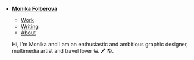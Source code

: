 - [**Monika Folberova**](./) <!-- Use `index.md` as well. `./` is a shortcut back to your home page `index.md` -->
    - [Work](work/index.md)
    - [Writing](writing/index.md)
    - [About](about.md)
 
  Hi, I’m Monika and I am an enthusiastic and ambitious graphic designer, multimedia artist and travel lover 💻 🖊 🌎.

